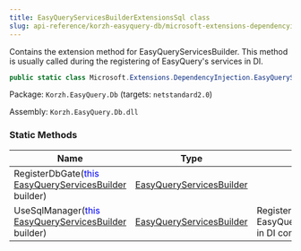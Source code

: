 ```yaml
---
title: EasyQueryServicesBuilderExtensionsSql class
slug: api-reference/korzh-easyquery-db/microsoft-extensions-dependencyinjection-namespace/easyqueryservicesbuilderextensionssql-class
---
```


Contains the extension method for EasyQueryServicesBuilder.  This method is usually called during the registering of EasyQuery's services in DI.
```csharp
public static class Microsoft.Extensions.DependencyInjection.EasyQueryServicesBuilderExtensionsSql

```
Package: `Korzh.EasyQuery.Db` (targets: `netstandard2.0`)

Assembly: `Korzh.EasyQuery.Db.dll`

### Static Methods

| Name | Type | Description | 
| --- | --- | --- | 
| RegisterDbGate(<span style='color: blue'>this</span> [EasyQueryServicesBuilder](//easyquery/docs/api-reference/korzh-easyquery/microsoft-extensions-dependencyinjection-namespace/easyqueryservicesbuilder-class) builder) | [EasyQueryServicesBuilder](//easyquery/docs/api-reference/korzh-easyquery/microsoft-extensions-dependencyinjection-namespace/easyqueryservicesbuilder-class) |  | 
| UseSqlManager(<span style='color: blue'>this</span> [EasyQueryServicesBuilder](//easyquery/docs/api-reference/korzh-easyquery/microsoft-extensions-dependencyinjection-namespace/easyqueryservicesbuilder-class) builder) | [EasyQueryServicesBuilder](//easyquery/docs/api-reference/korzh-easyquery/microsoft-extensions-dependencyinjection-namespace/easyqueryservicesbuilder-class) | Registers EasyQueryManagerSqlResolver in DI container. |